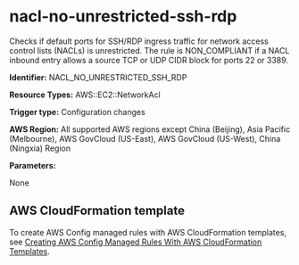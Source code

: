 # nacl\-no\-unrestricted\-ssh\-rdp<a name="nacl-no-unrestricted-ssh-rdp"></a>

Checks if default ports for SSH/RDP ingress traffic for network access control lists \(NACLs\) is unrestricted\. The rule is NON\_COMPLIANT if a NACL inbound entry allows a source TCP or UDP CIDR block for ports 22 or 3389\. 

**Identifier:** NACL\_NO\_UNRESTRICTED\_SSH\_RDP

**Resource Types:** AWS::EC2::NetworkAcl

**Trigger type:** Configuration changes

**AWS Region:** All supported AWS regions except China \(Beijing\), Asia Pacific \(Melbourne\), AWS GovCloud \(US\-East\), AWS GovCloud \(US\-West\), China \(Ningxia\) Region

**Parameters:**

None  

## AWS CloudFormation template<a name="w2aac12c33c15b9d415c17"></a>

To create AWS Config managed rules with AWS CloudFormation templates, see [Creating AWS Config Managed Rules With AWS CloudFormation Templates](aws-config-managed-rules-cloudformation-templates.md)\.